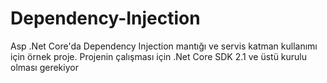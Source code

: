 # Dependency-Injection
Asp .Net Core'da Dependency Injection mantığı ve servis katman kullanımı için örnek proje. 
Projenin çalışması için .Net Core SDK 2.1 ve üstü kurulu olması gerekiyor
